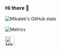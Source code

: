### Hi there 👋

![Mikaleb's GitHub stats](https://github-readme-stats.vercel.app/api?username=mikaleb&count_private=true&show_icons=true&theme=tokyonight)
<br /><br />
![Metrics](https://metrics.lecoq.io/Mikaleb?template=classic&isocalendar=1&followup=1&isocalendar.duration=half-year&config.timezone=Europe%2FParis)

<a href="https://dev.to/mikaleb">
  <img src="https://d2fltix0v2e0sb.cloudfront.net/dev-badge.svg" alt="Mikaleb's DEV Profile" height="30" width="30">
</a>
        
